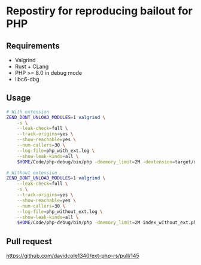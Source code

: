 # Repostiry for reproducing bailout for PHP

## Requirements

- Valgrind
- Rust + CLang
- PHP >= 8.0 in debug mode
- libc6-dbg

## Usage

```bash
# With extension
ZEND_DONT_UNLOAD_MODULES=1 valgrind \
    -s \
    --leak-check=full \
    --track-origins=yes \
    --show-reachable=yes \
    --num-callers=30 \
    --log-file=php_with_ext.log \
    --show-leak-kinds=all \
    $HOME/Code/php-debug/bin/php -dmemory_limit=2M -dextension=target/debug/libphp_rs_valgrind.so index_with_ext.php

# Without extension
ZEND_DONT_UNLOAD_MODULES=1 valgrind \
    --leak-check=full \
    -s \
    --track-origins=yes \
    --show-reachable=yes \
    --num-callers=30 \
    --log-file=php_without_ext.log \
    --show-leak-kinds=all \
    $HOME/Code/php-debug/bin/php -dmemory_limit=2M index_without_ext.php

```

## Pull request
https://github.com/davidcole1340/ext-php-rs/pull/145